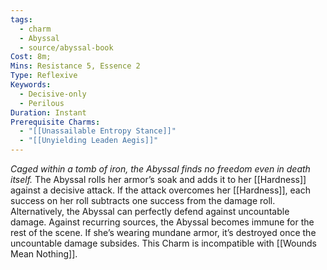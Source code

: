 ```yaml
---
tags:
  - charm
  - Abyssal
  - source/abyssal-book
Cost: 8m; 
Mins: Resistance 5, Essence 2
Type: Reflexive
Keywords:
  - Decisive-only
  - Perilous
Duration: Instant
Prerequisite Charms:
  - "[[Unassailable Entropy Stance]]"
  - "[[Unyielding Leaden Aegis]]"
---
```

*Caged within a tomb of iron, the Abyssal finds no freedom even in death itself.*
The Abyssal rolls her armor’s soak and adds it to her [[Hardness]] against a decisive attack. If the attack overcomes her [[Hardness]], each success on her roll subtracts one success from the damage roll.
Alternatively, the Abyssal can perfectly defend against uncountable damage. Against recurring sources, the Abyssal becomes immune for the rest of the scene. If she’s wearing mundane armor, it’s destroyed once the uncountable damage subsides.
This Charm is incompatible with [[Wounds Mean Nothing]].